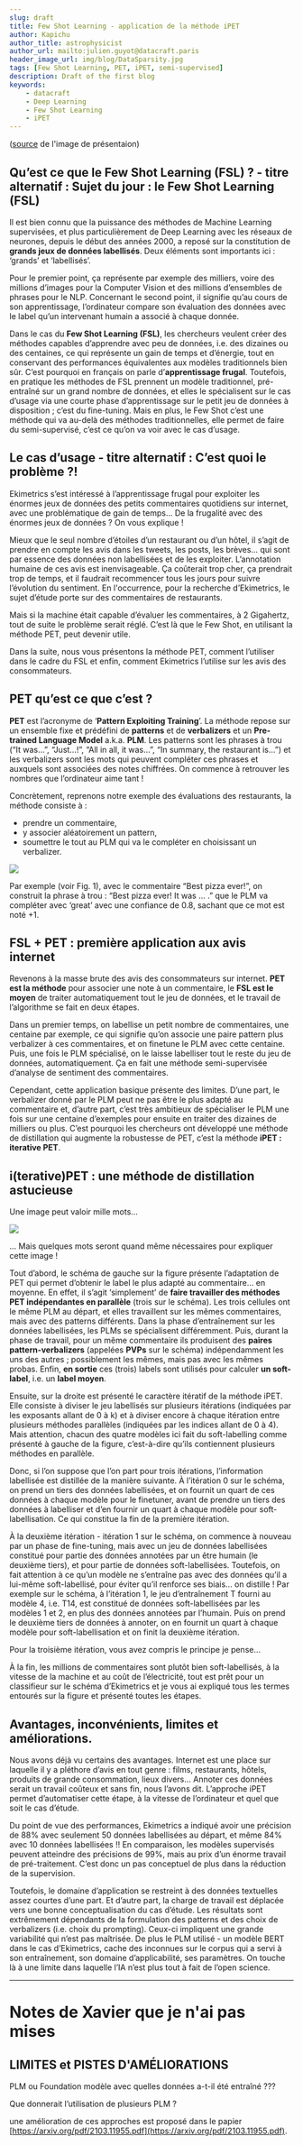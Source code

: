 ```yaml
---
slug: draft
title: Few Shot Learning - application de la méthode iPET 
author: Kapichu
author_title: astrophysicist
author_url: mailto:julien.guyot@datacraft.paris
header_image_url: img/blog/DataSparsity.jpg
tags: [Few Shot Learning, PET, iPET, semi-supervised]
description: Draft of the first blog
keywords:
    - datacraft
    - Deep Learning
    - Few Shot Learning
    - iPET
---
```


<!--truncate-->


([source](https://numenta.com/blog/2019/08/30/case-for-sparsity-in-neural-networks-part-1-pruning) de l'image de présentaion)


## Qu’est ce que le Few Shot Learning (FSL) ? - titre alternatif : Sujet du jour : le Few Shot Learning (FSL)

Il est bien connu que la puissance des méthodes de Machine Learning supervisées, et plus particulièrement de Deep Learning avec les réseaux de neurones, depuis le début des années 2000, a reposé sur la constitution de **grands jeux de données labellisés**. Deux éléments sont importants ici : ‘grands’ et ‘labellisés’.

Pour le premier point, ça représente par exemple des milliers, voire des millions d’images pour la Computer Vision et des millions d’ensembles de phrases pour le NLP. Concernant le second point, il signifie qu’au cours de son apprentissage, l’ordinateur compare son évaluation des données avec le label qu’un intervenant humain a associé à chaque donnée.

Dans le cas du **Few Shot Learning (FSL)**, les chercheurs veulent créer des méthodes capables d’apprendre avec peu de données, i.e. des dizaines ou des centaines, ce qui représente un gain de temps et d’énergie, tout en conservant des performances équivalentes aux modèles traditionnels bien sûr. C’est pourquoi en français on parle d’**apprentissage frugal**. Toutefois, en pratique les méthodes de FSL prennent un modèle traditionnel, pré-entraîné sur un grand nombre de données, et elles le spécialisent sur le cas d’usage via une courte phase d’apprentissage sur le petit jeu de données à disposition ; c’est du fine-tuning. Mais en plus, le Few Shot c’est une méthode qui va au-delà des méthodes traditionnelles, elle permet de faire du semi-supervisé, c’est ce qu’on va voir avec le cas d’usage.


## Le cas d’usage - titre alternatif : C’est quoi le problème ?!

Ekimetrics s’est intéressé à l’apprentissage frugal pour exploiter les énormes jeux de données des petits commentaires quotidiens sur internet, avec une problématique de gain de temps… De la frugalité avec des énormes jeux de données ? On vous explique !

Mieux que le seul nombre d’étoiles d’un restaurant ou d’un hôtel, il s’agit de prendre en compte les avis dans les tweets, les posts, les brèves… qui sont par essence des données non labellisées et de les exploiter. L’annotation humaine de ces avis est inenvisageable. Ça coûterait trop cher, ça prendrait trop de temps, et il faudrait recommencer tous les jours pour suivre l’évolution du sentiment. En l'occurrence, pour la recherche d’Ekimetrics, le sujet d’étude porte sur des commentaires de restaurants.

Mais si la machine était capable d’évaluer les commentaires, à 2 Gigahertz, tout de suite le problème serait réglé. C’est là que le Few Shot, en utilisant la méthode PET, peut devenir utile.

Dans la suite, nous vous présentons la méthode PET, comment l’utiliser dans le cadre du FSL et enfin, comment Ekimetrics l’utilise sur les avis des consommateurs.


## PET qu’est ce que c’est ?

**PET** est l’acronyme de ‘**Pattern Exploiting Training**’. La méthode repose sur un ensemble fixe et prédéfini de **patterns** et de **verbalizers** et un **Pre-trained Language Model** a.k.a. **PLM**. Les patterns sont les phrases à trou (“It was…”, “Just…!”, “All in all, it was…”, “In summary, the restaurant is…”) et les verbalizers sont les mots qui peuvent compléter ces phrases et auxquels sont associées des notes chiffrées. On commence à retrouver les nombres que l’ordinateur aime tant !

Concrètement, reprenons notre exemple des évaluations des restaurants, la méthode consiste à :
 - prendre un commentaire,
 - y associer aléatoirement un pattern,
 - soumettre le tout au PLM qui va le compléter en choisissant un verbalizer.

![](./img/2022-02-04-MindshakeTime/PET.png)

Par exemple (voir Fig. 1), avec le commentaire “Best pizza ever!”, on construit la phrase à trou : “Best pizza ever! It was … .” que le PLM va compléter avec ‘great’ avec une confiance de 0.8, sachant que ce mot est noté +1.


## FSL + PET : première application aux avis internet

Revenons à la masse brute des avis des consommateurs sur internet. **PET est la méthode** pour associer une note à un commentaire, le **FSL est le moyen** de traiter automatiquement tout le jeu de données, et le travail de l’algorithme se fait en deux étapes.

Dans un premier temps, on labellise un petit nombre de commentaires, une centaine par exemple, ce qui signifie qu’on associe une paire pattern plus verbalizer à ces commentaires, et on finetune le PLM avec cette centaine. Puis, une fois le PLM spécialisé, on le laisse labelliser tout le reste du jeu de données, automatiquement. Ça en fait une méthode semi-supervisée d’analyse de sentiment des commentaires.

Cependant, cette application basique présente des limites. D’une part, le verbalizer donné par le PLM peut ne pas être le plus adapté au commentaire et, d’autre part, c’est très ambitieux de spécialiser le PLM une fois sur une centaine d’exemples pour ensuite en traiter des dizaines de milliers ou plus. C’est pourquoi les chercheurs ont développé une méthode de distillation qui augmente la robustesse de PET, c’est la méthode **iPET : iterative PET**.


## i(terative)PET : une méthode de distillation astucieuse

Une image peut valoir mille mots…

![](./img/2022-02-04-MindshakeTime/iPET.png)

… Mais quelques mots seront quand même nécessaires pour expliquer cette image !

Tout d’abord, le schéma de gauche sur la figure présente l’adaptation de PET qui permet d’obtenir le label le plus adapté au commentaire… en moyenne. En effet, il s’agit ‘simplement’ de **faire travailler des méthodes PET indépendantes en parallèle** (trois sur le schéma). Les trois cellules ont le même PLM au départ, et elles travaillent sur les mêmes commentaires, mais avec des patterns différents. Dans la phase d’entraînement sur les données labellisées, les PLMs se spécialisent différemment. Puis, durant la phase de travail, pour un même commentaire ils produisent des **paires pattern-verbalizers** (appelées **PVPs** sur le schéma) indépendamment les uns des autres ; possiblement les mêmes, mais pas avec les mêmes probas. Enfin, **en sortie** ces (trois) labels sont utilisés pour calculer **un soft-label**, i.e. un **label moyen**.

Ensuite, sur la droite est présenté le caractère itératif de la méthode iPET. Elle consiste à diviser le jeu labellisés sur plusieurs itérations (indiquées par les exposants allant de 0 à k) et à diviser encore à chaque itération entre plusieurs méthodes parallèles (indiquées par les indices allant de 0 à 4). Mais attention, chacun des quatre modèles ici fait du soft-labelling comme présenté à gauche de la figure, c’est-à-dire qu’ils contiennent plusieurs méthodes en parallèle.

Donc, si l’on suppose que l’on part pour trois itérations, l’information labellisée est distillée de la manière suivante. À l’itération 0 sur le schéma, on prend un tiers des données labellisées, et on fournit un quart de ces données à chaque modèle pour le finetuner, avant de prendre un tiers des données à labelliser et d’en fournir un quart à chaque modèle pour soft-labellisation. Ce qui constitue la fin de la première itération.

À la deuxième itération - itération 1 sur le schéma, on commence à nouveau par un phase de fine-tuning, mais avec un jeu de données labellisées constitué pour partie des données annotées par un être humain (le deuxième tiers), et pour partie de données soft-labellisées. Toutefois, on fait attention à ce qu’un modèle ne s’entraîne pas avec des données qu’il a lui-même soft-labellisé, pour éviter qu’il renforce ses biais… on distille ! Par exemple sur le schéma, à l’itération 1, le jeu d’entraînement T fourni au modèle 4, i.e. T14, est constitué de données soft-labellisées par les modèles 1 et 2, en plus des données annotées par l’humain. Puis on prend le deuxième tiers de données à annoter, on en fournit un quart à chaque modèle pour soft-labellisation et on finit la deuxième itération.

Pour la troisième itération, vous avez compris le principe je pense…   

À la fin, les millions de commentaires sont plutôt bien soft-labellisés, à la vitesse de la machine et au coût de l’électricité, tout est prêt pour un classifieur sur le schéma d’Ekimetrics et je vous ai expliqué tous les termes entourés sur la figure et présenté toutes les étapes. 


## Avantages, inconvénients, limites et améliorations.

Nous avons déjà vu certains des avantages. Internet est une place sur laquelle il y a pléthore d’avis en tout genre : films, restaurants, hôtels, produits de grande consommation, lieux divers… Annoter ces données serait un travail coûteux et sans fin, nous l’avons dit. L’approche iPET permet d’automatiser cette étape, à la vitesse de l’ordinateur et quel que soit le cas d’étude.

Du point de vue des performances, Ekimetrics a indiqué avoir une précision de 88% avec seulement 50 données labellisées au départ, et même 84% avec 10 données labellisées !! En comparaison, les modèles supervisés peuvent atteindre des précisions de 99%, mais au prix d’un énorme travail de pré-traitement. C’est donc un pas conceptuel de plus dans la réduction de la supervision.

Toutefois, le domaine d’application se restreint à des données textuelles assez courtes d’une part. Et d’autre part, la charge de travail est déplacée vers une bonne conceptualisation du cas d’étude. Les résultats sont extrêmement dépendants de la formulation des patterns et des choix de verbalizers (i.e. choix du prompting). Ceux-ci impliquent une grande variabilité qui n’est pas maîtrisée. De plus le PLM utilisé - un modèle BERT dans le cas d’Ekimetrics, cache des inconnues sur le corpus qui a servi à son entraînement, son domaine d’applicabilité, ses paramètres. On touche là à une limite dans laquelle l’IA n’est plus tout à fait de l’open science.


---

# Notes de Xavier que je n'ai pas mises

## LIMITES et PISTES D'AMÉLIORATIONS

PLM ou Foundation modèle avec quelles données a-t-il été entraîné ???

Que donnerait l’utilisation de plusieurs PLM ?

une amélioration de ces approches est proposé dans le papier [https://arxiv.org/pdf/2103.11955.pdf](https://arxiv.org/pdf/2103.11955.pdf). 
